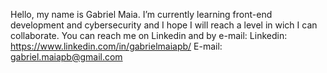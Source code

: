 Hello, my name is Gabriel Maia.
I’m currently learning front-end development and cybersecurity and I hope I will reach a level in wich I can collaborate.
You can reach me on Linkedin and by e-mail:
Linkedin: https://www.linkedin.com/in/gabrielmaiapb/
E-mail: gabriel.maiapb@gmail.com
